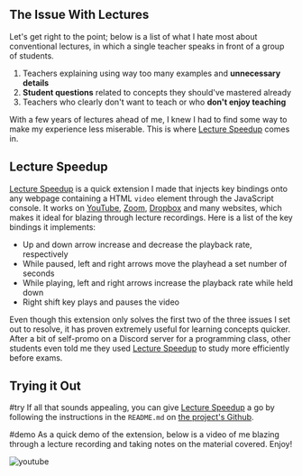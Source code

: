 ## The Issue With Lectures

Let's get right to the point; below is a list of what I hate most about conventional lectures, in which a single teacher speaks in front of a group of students.

1. Teachers explaining using way too many examples and **unnecessary details**
2. **Student questions** related to concepts they should've mastered already
3. Teachers who clearly don't want to teach or who **don't enjoy teaching**

With a few years of lectures ahead of me, I knew I had to find some way to make my experience less miserable. This is where [Lecture Speedup](https://github.com/Bricktech2000/Lecture-Speedup) comes in.

## Lecture Speedup

[Lecture Speedup](https://github.com/Bricktech2000/Lecture-Speedup) is a quick extension I made that injects key bindings onto any webpage containing a HTML `video` element through the JavaScript console. It works on [YouTube](https://www.youtube.com/), [Zoom](https://zoom.us/), [Dropbox](https://www.dropbox.com/) and many websites, which makes it ideal for blazing through lecture recordings. Here is a list of the key bindings it implements:

- Up and down arrow increase and decrease the playback rate, respectively
- While paused, left and right arrows move the playhead a set number of seconds
- While playing, left and right arrows increase the playback rate while held down
- Right shift key plays and pauses the video

Even though this extension only solves the first two of the three issues I set out to resolve, it has proven extremely useful for learning concepts quicker. After a bit of self-promo on a Discord server for a programming class, other students even told me they used [Lecture Speedup](https://github.com/Bricktech2000/Lecture-Speedup) to study more efficiently before exams.

## Trying it Out

#try
If all that sounds appealing, you can give [Lecture Speedup](https://github.com/Bricktech2000/Lecture-Speedup) a go by following the instructions in the `README.md` on [the project's Github](https://github.com/Bricktech2000/Lecture-Speedup).

#demo
As a quick demo of the extension, below is a video of me blazing through a lecture recording and taking notes on the material covered. Enjoy!

![youtube](cnkFpbtklAU)
